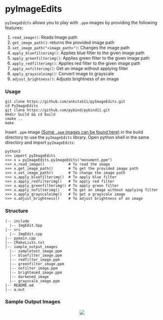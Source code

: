 # pyImageEdits

```pyImageEdits``` allows you to play with `.ppm` images by providing the following features:
1. ```read_image()```: Reads Image path
2. `get_image_path()`: returns the provided image path
3. `set_image_path("<image_path>")`: Changes the image path
4. ```apply_bluefilterimg()```: Applies blue filter to the given image path
5. `apply_greenfilterimg()`: Applies green filter to  the given image path
6. ```apply_redfilterimg()```: Applies red filter to the given image path
7. `apply_nofilterimg()`: Get an image without applying filter
8. `apply_grayscaleimg()`: Convert image to grayscale
9. `adjust_brightness()`: Adjusts brightness of an image
### Usage 
``` 
git clone https://github.com/ankitaS11/pyImageEdits.git
cd PyImageEdits
git clone https://github.com/pybind/pybind11.git
mkdir build && cd build
cmake ..
make
```
Insert `.ppm` image [(Some `.ppm` images can be found here)](https://github.com/ferrabacus/p3images) in the build directory to use the `pyImageEdits` library.
Open python shell in the same directory and import `pyImageEdits`:
```
python3
>>> import pyImageEdits
>>> x = pyImageEdits.pyImageEdits("monument.ppm")
>>> x.read_image()           # To read the image
>>> x.get_image_path()       # To get the provided image path
>>> x.set_image_path()       # To change the image path
>>> x.apply_bluefilterimg()  # To apply blue filter
>>> x.apply_redfilterimg()   # To apply red filter
>>> x.apply_greenfilterimg() # To apply green filter
>>> x.apply_nofilterimg()    # To get an image without applying filter
>>> x.apply_grayscaleimg()   # To get a grayscale image
>>> x.adjust_brightness()    # To adjust brightness of an image
```
### Structure
```
|-- include
  |-- ImgEdit.hpp
|-- src
  |-- ImgEdit.cpp
|-- pymain.cpp
|-- CMakeLists.txt
|-- sample_output_images
  |-- sampletest_image.ppm
  |-- bluefilter_image.ppm
  |-- redfilter_image.ppm
  |-- greenfilter_image.ppm
  |-- nofilter_image.ppm
  |-- brightened_image.ppm
  |-- darkened_image
  |-- grayscale_image.ppm
|-- README.md
|-- a.out
```
### Sample Output Images 
<p align = "center">
<img align="center" src="https://github.com/ankitaS11/pyImageEdits/blob/main/sample_output_images/0001.jpg">
</p>
